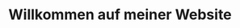 <html>
<head>
    <meta charset="UTF-8">
    <meta name="viewport" content="width=device-width, initial-scale=1.0">
    <link rel="stylesheet" href="styles.css">
    <title>The Wlan Trojaner</title>
</head>
<body>
    <h1>Willkommen auf meiner Website</h1>

</body>
</html>
